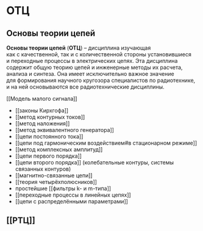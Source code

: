 # ОТЦ
## Основы теории цепей

**Основы теории цепей** (**ОТЦ**) – дисциплина изучающая как с качественной, так и с количественной стороны установившиеся и переходные процессы в электрических цепях. Эта дисциплина содержит общую теорию цепей и инженерные методы их расчета, анализа и синтеза. Она имеет исключительно важное значение для формирования научного кругозора специалистов по радиотехнике, и на ней основываются все радиотехнические дисциплины.
 
 [[Модель малого сигнала]]
 
- [[законы Кирхгофа]]
- [[метод контурных токов]]
- [[метод наложения]]
- [[метод эквивалентного генератора]]
- [[цепи постоянного тока]]
- [[цепи под гармоническим воздействием#в стационарном режиме]]
- [[метод комплексных амплитуд]]
- [[цепи первого порядка]]
- [[цепи второго порядка]] (колебательные контуры, системы связанных контуров)
- [[магнитно-связанные цепи]]
- [[теория четырёхполюсников]]
- простейшие [[фильтры k- и m-типа]]
- [[переходные процессы в линейных цепях]]
- [[цепи с распределёнными параметрами]]

## [[РТЦ]]
